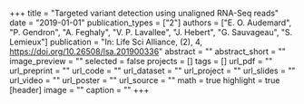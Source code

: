 +++
title = "Targeted variant detection using unaligned RNA-Seq reads"
date = "2019-01-01"
publication_types = ["2"]
authors = ["E. O. Audemard", "P. Gendron", "A. Feghaly", "V. P. Lavallee", "J. Hebert", "G. Sauvageau", "S. Lemieux"]
publication = "In: Life Sci Alliance, (2), 4, https://doi.org/10.26508/lsa.201900336"
abstract = ""
abstract_short = ""
image_preview = ""
selected = false
projects = []
tags = []
url_pdf = ""
url_preprint = ""
url_code = ""
url_dataset = ""
url_project = ""
url_slides = ""
url_video = ""
url_poster = ""
url_source = ""
math = true
highlight = true
[header]
image = ""
caption = ""
+++
